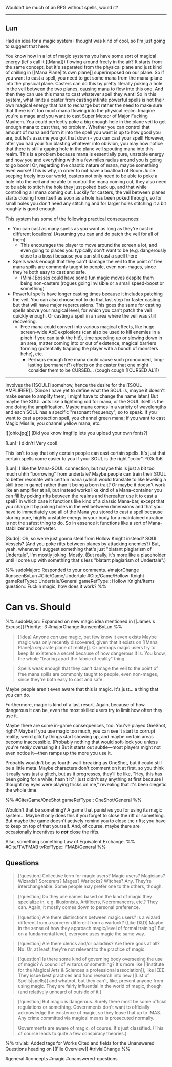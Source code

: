 Wouldn't be much of an RPG without spells, would it?

---
Lun
---

Had an idea for a magic system I thought was kind of cool, so I'm just going to suggest that here:

You know how in a lot of magic systems you have some sort of magical energy (let's call it [[Mana]]) flowing around freely in the air? It starts from the same concept, but it's separated from the physical plane and just kind of chilling in [[Mana Plane|its own plane]] superimposed on our plane. 
So if you want to cast a spell, you need to get some mana from the mana-plane into the physical plane. Casters can do this by pretty literally poking a hole in the veil between the two planes, causing mana to flow into this one. And then they can use this mana to cast whatever spell they want! 
So in this system, what limits a caster from casting infinite powerful spells is not their own magical energy that has to recharge but rather the need to make sure that there isn't too much mana flowing into the physical realm. Imagine you're a mage and you want to cast Super Meteor of Major Fucking Mayhem. You could perfectly poke a big enough hole in the plane veil to get enough mana to cast that, no problem. Whether you can control that amount of mana and form it into the spell you want is up to how good you are, but let's assume you got that down - you can cast your spell! However, after you had your fun blasting whatever into oblivion, you may now notice that there is still a gaping hole in the plane veil spouting mana into this realm. This is a problem because mana is essentially pure, unstable energy and now you and everything within a few miles radius around you is going to go boom! Or, regarding the chaotic nature of mana, maybe something even worse! 
This is why, in order to not have a boatload of Boom Juice seeping freely into our world, casters not only need to be able to poke a hole into the veil and be able to control the mana coming out, they also need to be able to stitch the hole they just poked back up, and that while controlling all mana coming out. Luckily for casters, the veil between planes starts closing from itself as soon as a hole has been poked through, so for small holes you don't need any stitching and for larger holes stitching it a bit roughly is good enough.

This system has some of the following practical consequences:
- You can cast as many spells as you want as long as they're cast in different locations! (Assuming you can and do patch the veil for all of them)
	- This encourages the player to move around the screen a lot, and even going to places you typically don't want to be (e.g. dangerously close to a boss) because you can still cast a spell there
- Spells weak enough that they can't damage the veil to the point of free mana spills are commonly taught to people, even non-mages, since they're both easy to cast and safe.
	-  (Mini-)Bosses could have some fun magic moves despite them being non-casters (rogues going invisible or a small speed-boost or something)
- Powerful spells have longer casting times because it includes patching the veil. You can also choose not to do that last step for faster casting, but that will have major repercussions. This goes the same for casting spells above your magical level, for which you can't patch the veil quickly enough. Or casting a spell in an area where the veil was still recovering.
	- Free mana could convert into various magical effects, like huge screen-wide AoE explosions (can also be used to kill enemies in a pinch if you can tank the hit!), time speeding up or slowing down in an area, matter coming into or out of existence, magical barriers forming (potentially trapping the player with a bunch of monsters hehe), etc.
		- Perhaps enough free mana could cause such pronounced, long-lasting (permanent?) effects on the caster that one might consider them to be CURSED... (cough cough [[CURSED AL]])



---

Involves the [[SOUL]] somehow, hence the desire for the [[SOUL AMPLIFIER]]. (Since I have yet to define what the SOUL is, maybe it doesn't make sense to amplify them; I might have to change the name later.) But maybe the SOUL acts like a lightning rod for mana, or the SOUL itself is the one doing the amplification. Maybe mana comes in a variety of wavelengths and each SOUL has a specific "resonant frequency", so to speak. If you want to cast a protection spell, you channel green mana; if you want to cast Magic Missile, you channel yellow mana; etc.

![[ohio.jpg]]
(Did you know imgflip lets you upload your own fonts?)

[Lun]: I didn't! Very cool!

This isn't to say that only certain people can cast certain spells. It's just that certain spells come easier to you if your SOUL is the right "color". ^03cfb6

[Lun]: I like the Mana-SOUL connection, but maybe this is just a bit too much uhhh "borrowing" from undertale? Maybe people can train their SOUL to better resonate with certain mana (which would translate to like leveling a skill tree in game) rather than it being a born trait? Or maybe it doesn't work like an amplifier at all, but instead works like kind of a Mana-container you can fill by poking rifts between the realms and thereafter use it to cast a spell? In which case it functions like kind of a classic Mana-bar, except that you charge it by poking holes in the veil between dimensions and that you have to immediately use all of the Mana you stored to cast a spell because storing pure, highly unstable energy in your body for a maintained duration is not the safest thing to do. So in essence it functions like a sort of Mana-stabilizer and converter.

[Sudo]: Oh, so we're just gonna steal from Hollow Knight instead? SOUL Vessels? (And you poke rifts between planes by attacking enemies?) But, yeah, whenever I suggest something that's just "blatant plagiarism of Undertale", I'm mostly joking. Mostly. (But really, it's more like a placeholder until I come up with something that's less "blatant plagiarism of Undertale".)

%%
sudoMajor:: Responded to your comments.
#majorChange #unseenByLun 
#Cite/Game/Undertale #Cite/Game/Hollow-Knight 
gameRefType:: Undertale/General
gameRefType:: Hollow Knight/Items
question:: Fuckin magic, how does it work?
%%

# Can vs. Should
%%
sudoMajor:: Expanded on new magic idea mentioned in [[James's Excuse]]
Priority:: 3
#majorChange #unseenByLun 
%%

>[!idea] Anyone *can* use magic, but few know it even exists
>Maybe magic was only recently discovered, given that it exists on [[Mana Plane|a separate plane of reality]]. Or perhaps magic users try to keep its existence a secret because of how dangerous it is. You know, the whole "tearing apart the fabric of reality" thing.

>Spells weak enough that they can't damage the veil to the point of free mana spills are commonly taught to people, even non-mages, since they're both easy to cast and safe.

Maybe people aren't even aware that this is magic. It's just... a thing that you can do.

Furthermore, magic is kind of a last resort. Again, because of how dangerous it can be, even the most skilled users try to limit how often they use it.

Maybe there are some in-game consequences, too. You've played OneShot, right? Maybe if you use magic too much, you can see it start to corrupt reality; weird glitchy things start showing up, and maybe certain areas become inaccessible. (Probably nothing that would soft-lock you unless you're *really* overusing it.) But it starts out subtle—most players might not even notice it—then ramps up the more you use it.

Probably wouldn't be as fourth-wall-breaking as OneShot, but it could still be a little meta. Maybe characters don't comment on it at first, so you think it really was just a glitch, but as it progresses, they'll be like, "Hey, this has been going for a while, hasn't it? I just didn't say anything at first because I thought my eyes were playing tricks on me," revealing that it's been diegetic the whole time.

%%
#Cite/Game/OneShot
gameRefType:: OneShot/General
%%

Wouldn't that be something? A game that punishes you for using its magic system... Maybe it only does this if you forget to close the rift or something. But maybe the game doesn't actively remind you to close the rifts; you have to keep on top of that yourself. And, of course, maybe there are occasionally incentives to **_not_** close the rifts.

Also, something something Law of Equivalent Exchange.
%%
#Cite/TV/FMAB 
tvRefType:: FMAB/General
%%

## Questions
>[!question] Collective term for magic users? Magic users? Magicians? Wizards? Sorcerers? Mages? Warlocks? Witches?
>Any. They're interchangeable. Some people may prefer one to the others, though.

>[!question] Do they use names based on the kind of magic they specialize in, e.g. Illusionists, Artificers, Necromancers, etc.?
>They can. Again, it mostly comes down to personal preference.

>[!question] Are there distinctions between magic users? Is a wizard different from a sorcerer different from a warlock? (Like D&D)
>Maybe in the sense of how they approach magic/level of formal training? But, on a fundamental level, everyone uses magic the same way.

>[!question] Are there clerics and/or paladins? Are there gods at all?
>No. Or, at least, they're not relevant to the practice of magic.

>[!question] Is there some kind of governing body overseeing the use of magic? A council of wizards or something?
>It's more like [[Institute for the Magical Arts & Sciences|a professional association]], like IEEE. They issue best practices and fund research into new [[List of Spells|spells]] and whatnot, but they can't, like, prevent anyone from using magic. They are fairly influential in the world of magic, though (and relatively unheard of outside of it.)

>[!question] But magic is dangerous. Surely there most be some official regulations or something.
>Governments don't want to officially acknowledge the existence of magic, so they leave that up to IMAS. Any crime committed via magical means is prosecuted normally.
>
>Governments are aware of magic, of course. It's just classified. (This of course leads to quite a few conspiracy theories.)

%%
trivial:: Added tags for Works Cited and fields for the Unanswered Questions heading on [[File Overview]]
#trivialChange 
%%

#general #concepts #magic #unanswered-questions 